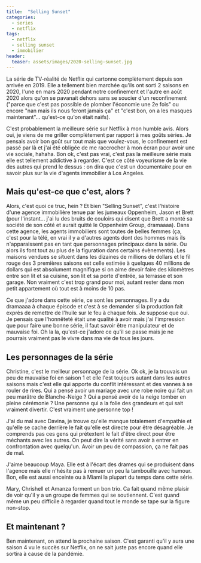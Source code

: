 ```yaml
---
title:  "Selling Sunset"
categories: 
  - series
  - netflix
tags: 
  - netflix
  - selling sunset
  - immobilier
header:
  teaser: assets/images/2020-selling-sunset.jpg
---
```


La série de TV-réalité de Netflix qui cartonne complètement depuis son arrivée en 2019. Elle a tellement bien marchée qu'ils ont sorti 2 saisons en 2020, l'une en mars 2020 pendant notre confinement et l'autre en août 2020 alors qu'on se pavanait dehors sans se soucier d'un reconfinement ("parce que c'est pas possible de plomber l'économie une 2e fois" ou encore "nan mais ils nous feront jamais ça" et "c'est bon, on a les masques maintenant"... qu'est-ce qu'on était naïfs).

C'est probablement la meilleure série sur Netflix à mon humble avis. Alors oui, je viens de me griller complètement par rapport à mes goûts séries. Je pensais avoir bon goût sur tout mais que voulez-vous, le confinement est passé par là et j'ai été obligée de me raccrocher à mon écran pour avoir une vie sociale, hahaha. Bon ok, c'est pas vrai, c'est pas la meilleure série mais elle est tellement addictive à regarder. C'est ce côté voyeurisme de la vie des autres qui prend le dessus : on dira que c'est un documentaire pour en savoir plus sur la vie d'agents immobilier à Los Angeles.

## Mais qu'est-ce que c'est, alors ?

Alors, c'est quoi ce truc, hein ? Et bien "Selling Sunset", c'est l'histoire d'une agence immobilière tenue par les jumeaux Oppenheim, Jason et Brett (pour l'instant... j'ai lu des bruits de couloirs qui disent que Brett a monté sa société de son côté et aurait quitté le Oppenheim Group, dramaaaa). Dans cette agence, les agents immobiliers sont toutes de belles femmes (ça, c'est pour la télé, en vrai il y a d'autres agents dont des hommes mais ils n'apparaissent pas en tant que personnages principaux dans la série. Ou alors ils font tout au plus de la figuration dans certains évènements). Les maisons vendues se situent dans les dizaines de millions de dollars et le fil rouge des 3 premières saisons est celle estimée à quelques 40 millions de dollars qui est absolument magnifique si on aime devoir faire des kilomètres entre son lit et sa cuisine, son lit et sa porte d'entrée, sa terrasse et son garage. Non vraiment c'est trop grand pour moi, autant rester dans mon petit appartement où tout est à moins de 10 pas.

Ce que j'adore dans cette série, ce sont les personnages. Il y a du dramaaaa à chaque épisode et c'est à se demander si la production fait exprès de remettre de l'huile sur le feu à chaque fois. Je suppose que oui. Je pensais que l'honnêteté était une qualité à avoir mais j'ai l'impression que pour faire une bonne série, il faut savoir être manipulateur et de mauvaise foi. Oh la la, qu'est-ce j'adore ce qu'il se passe mais je ne pourrais vraiment pas le vivre dans ma vie de tous les jours.

## Les personnages de la série

Christine, c'est le meilleur personnage de la série. Ok ok, je la trouvais un peu de mauvaise foi en saison 1 et elle l'est toujours autant dans les autres saisons mais c'est elle qui apporte du conflit intéressant et des vannes à se rouler de rires. Qui a pensé avoir un mariage avec une robe noire qui fait un peu marâtre de Blanche-Neige ? Qui a pensé avoir de la neige tomber en pleine cérémonie ? Une personne qui a la folie des grandeurs et qui sait vraiment divertir. C'est vraiment une personne top !

J'ai du mal avec Davina, je trouve qu'elle manque totalement d'empathie et qu'elle se cache derrière le fait qu'elle est directe pour être désagréable. Je comprends pas ces gens qui prétextent le fait d'être direct pour être méchants avec les autres. On peut dire la vérité sans avoir à entrer en confrontation avec quelqu'un. Avoir un peu de compassion, ça ne fait pas de mal.

J'aime beaucoup Maya. Elle est à l'écart des drames qui se produisent dans l'agence mais elle n'hésite pas à remuer un peu la tambouille avec humour. Bon, elle est aussi enceinte ou à Miami la plupart du temps dans cette série.

Mary, Chrishell et Amanza forment un bon trio. Ca fait quand même plaisir de voir qu'il y a un groupe de femmes qui se soutiennent. C'est quand même un peu difficile à regarder quand tout le monde se tape sur la figure non-stop.

## Et maintenant ?

Ben maintenant, on attend la prochaine saison. C'est garanti qu'il y aura une saison 4 vu le succès sur Netflix, on ne sait juste pas encore quand elle sortira à cause de la pandémie. 
